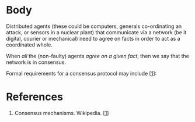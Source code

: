 # Body 

Distributed agents (these could be computers, generals co-ordinating an attack, or sensors in a nuclear plant) 
that communicate via a network (be it digital, courier or mechanical) need to agree on facts in order to act
as a coordinated whole.

When *all* the (non-faulty) agents _agree on a given fact_, then we say that the network is in consensus.

Formal requirements for a consensus protocol may include [[1]]:

# References
1. Consensus mechanisms. Wikipedia. [[1]] 


[1]: https://en.wikipedia.org/wiki/Consensus_(computer_science) 'Wikipedia - Consensus mechanisms' 
